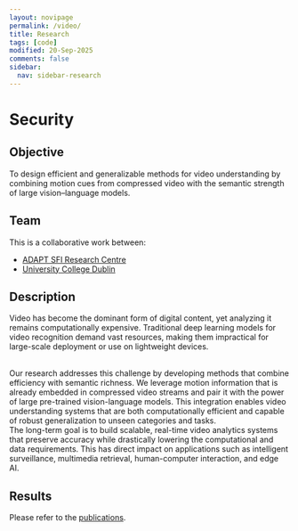 ```yaml
---
layout: novipage
permalink: /video/
title: Research
tags: [code]
modified: 20-Sep-2025
comments: false
sidebar:
  nav: sidebar-research
---
```


# Security

## Objective 
To design efficient and generalizable methods for video understanding by combining motion cues from compressed video with the semantic strength of large vision–language models.

## Team
This is a collaborative work between:
- [ADAPT SFI Research Centre](https://www.adaptcentre.ie/)
- [University College Dublin](https://www.cs.ucd.ie/)

## Description 
Video has become the dominant form of digital content, yet analyzing it remains computationally expensive. Traditional deep learning models for video recognition demand vast resources, making them impractical for large-scale deployment or use on lightweight devices.

<br />
Our research addresses this challenge by developing methods that combine efficiency with semantic richness. We leverage motion information that is already embedded in compressed video streams and pair it with the power of large pre-trained vision-language models. This integration enables video understanding systems that are both computationally efficient and capable of robust generalization to unseen categories and tasks.

<br />
The long-term goal is to build scalable, real-time video analytics systems that preserve accuracy while drastically lowering the computational and data requirements. This has direct impact on applications such as intelligent surveillance, multimedia retrieval, human-computer interaction, and edge AI.


## Results   

Please refer to the [publications](https://soumyabrata.github.io/publications/).  
